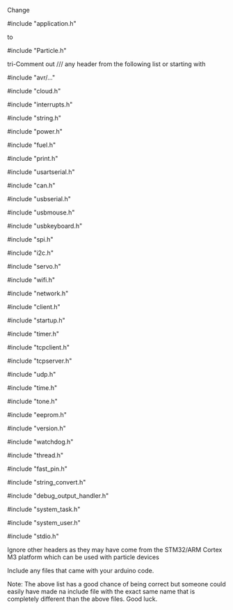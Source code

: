 


Change 

\#include "application.h"

to 

\#include "Particle.h"

tri-Comment out /// any header from the following list or starting with 

\#include "avr/..."


\#include "cloud.h"

\#include "interrupts.h"

\#include "string.h"

\#include "power.h"

\#include "fuel.h" 

\#include "print.h"

\#include "usartserial.h"

\#include "can.h"

\#include "usbserial.h"

\#include "usbmouse.h"

\#include "usbkeyboard.h"

\#include "spi.h"

\#include "i2c.h"

\#include "servo.h"

\#include "wifi.h"

\#include "network.h"

\#include "client.h"

\#include "startup.h"

\#include "timer.h"

\#include "tcpclient.h"

\#include "tcpserver.h"

\#include "udp.h"

\#include "time.h"

\#include "tone.h"

\#include "eeprom.h"

\#include "version.h"

\#include "watchdog.h"

\#include "thread.h"

\#include "fast_pin.h"

\#include "string_convert.h"

\#include "debug_output_handler.h"

\#include "system_task.h"

\#include "system_user.h"

\#include "stdio.h"


Ignore other headers as they may have come from the STM32/ARM Cortex M3 platform which can be used with particle devices

Include any files that came with your arduino code.


Note: The above list has a good chance of being correct but someone could easily have made na include file with the exact same name that is completely different than the above files. Good luck.





